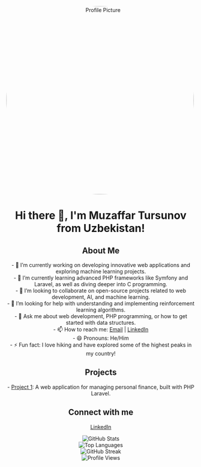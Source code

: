 <p align="center" style="width: 500px; height:500px; border-radius: 50%;">
  <img src="https://github.com/muzaffaar.png" alt="Profile Picture" width="200" style="width: 500px; height:500px; border-radius: 50%;">
</p>

<h1 align="center">Hi there 👋, I'm Muzaffar Tursunov from Uzbekistan!</h1>

<h2 align="center">About Me</h2>
<p align="center">
  - 🔭 I’m currently working on developing innovative web applications and exploring machine learning projects.<br>
  - 🌱 I’m currently learning advanced PHP frameworks like Symfony and Laravel, as well as diving deeper into C programming.<br>
  - 👯 I’m looking to collaborate on open-source projects related to web development, AI, and machine learning.<br>
  - 🤔 I’m looking for help with understanding and implementing reinforcement learning algorithms.<br>
  - 💬 Ask me about web development, PHP programming, or how to get started with data structures.<br>
  - 📫 How to reach me: <a href="mailto:muzaffart949@gmail.com">Email</a> | <a href="https://www.linkedin.com/in/muzaffar-tursunov-4065b8244">LinkedIn</a><br>
  - 😄 Pronouns: He/Him<br>
  - ⚡ Fun fact: I love hiking and have explored some of the highest peaks in my country!
</p>

<h2 align="center">Projects</h2>
<p align="center">
  - <a href="https://tanlovmedia.uz/">Project 1</a>: A web application for managing personal finance, built with PHP Laravel.
</p>

<h2 align="center">Connect with me</h2>
<p align="center">
  <a href="https://www.linkedin.com/in/muzaffar-tursunov-4065b8244">LinkedIn</a>
</p>

<p align="center">
  <img src="https://github-readme-stats.vercel.app/api?username=muzaffaar&show_icons=true" alt="GitHub Stats"><br>
  <img src="https://github-readme-stats.vercel.app/api/top-langs/?username=muzaffaar&layout=compact" alt="Top Languages"><br>
  <img src="https://github-readme-streak-stats.herokuapp.com/?user=muzaffaar" alt="GitHub Streak"><br>
  <img src="https://komarev.com/ghpvc/?username=muzaffaar" alt="Profile Views">
</p>
